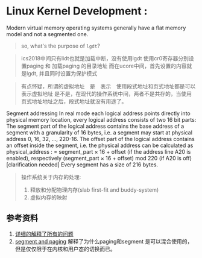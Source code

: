 # Linux Kernel Development : 
Modern virtual memory operating systems generally have a flat memory model and not a segmented one.


> so, what's the purpose of `lgdt`?

> ics2018中间只有lidt也就是加载中断，没有使用lgdt
> 使用cr0寄存器分别设置paging 和 加载paging 的目录地址
> 而在ucore中间，首先设置的内容就是lgdt, 并且同时设置为保护模式

> 有点怀疑，所谓的虚拟地址　是　表示　使用段式地址和页式地址都是可以表示虚拟地址
> 是不是，在现代的操作系统中间，两者不是共存的，当使用页式地址地址之后，段式地址就没有用途了。

Segment addressing
In real mode each logical address points directly into physical memory location, 
every logical address consists of two 16 bit parts: 
The segment part of the logical address contains the base address of a segment with a granularity of 16 bytes, i.e. a segment may start at physical address 0, 16, 32, ..., 220-16.
The offset part of the logical address contains an offset inside the segment, i.e. the physical address can be calculated as physical_address : = segment_part × 16 + offset (if the address line A20 is enabled), respectively (segment_part × 16 + offset) mod 220 (if A20 is off)[clarification needed] Every segment has a size of 216 bytes. 

> 操作系统关于内存的处理:
> 1. 释放和分配物理内存(slab first-fit and buddy-system)
> 2. 虚拟内存的映射

## 参考资料
1. [详细的解释了所有的问题](https://stackoverflow.com/questions/18431261/how-does-x86-paging-work)
2. [segment and paging](https://stackoverflow.com/questions/24358105/do-modern-oss-use-paging-and-segmentation)
解释了为什么paging和segment 是可以混合使用的，但是仅仅限于在内核和用户态的切换而已。



